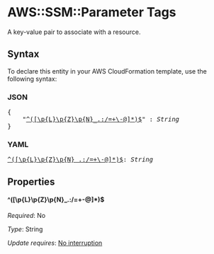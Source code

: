 # AWS::SSM::Parameter Tags

A key-value pair to associate with a resource.

## Syntax

To declare this entity in your AWS CloudFormation template, use the following syntax:

### JSON

<pre>
{
    "<a href="#^([\p{l}\p{z}\p{n}_.:/=+\-@]*)$" title="^([\p{L}\p{Z}\p{N}_.:/=+\-@]*)$">^([\p{L}\p{Z}\p{N}_.:/=+\-@]*)$</a>" : <i>String</i>
}
</pre>

### YAML

<pre>
<a href="#^([\p{l}\p{z}\p{n}_.:/=+\-@]*)$" title="^([\p{L}\p{Z}\p{N}_.:/=+\-@]*)$">^([\p{L}\p{Z}\p{N}_.:/=+\-@]*)$</a>: <i>String</i>
</pre>

## Properties

#### \^([\p{L}\p{Z}\p{N}_.:/=+\-@]*)$

_Required_: No

_Type_: String

_Update requires_: [No interruption](https://docs.aws.amazon.com/AWSCloudFormation/latest/UserGuide/using-cfn-updating-stacks-update-behaviors.html#update-no-interrupt)
